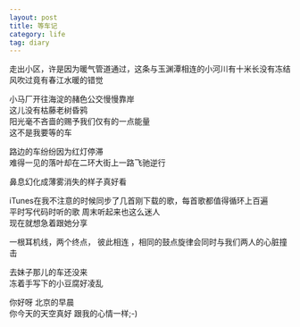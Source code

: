 ```yaml
---
layout: post
title: 等车记
category: life
tag: diary
---
```



走出小区，许是因为暖气管道通过，这条与玉渊潭相连的小河川有十米长没有冻结<br />
风吹过竟有春江水暖的错觉

小马厂开往海淀的赭色公交慢慢靠岸<br />
这儿没有枯藤老树昏鸦<br />
阳光毫不吝啬的赐予我们仅有的一点能量<br />
这不是我要等的车

路边的车纷纷因为红灯停滞<br />
难得一见的落叶却在二环大街上一路飞驰逆行

鼻息幻化成薄雾消失的样子真好看

iTunes在我不注意的时候同步了几首刚下载的歌，每首歌都值得循环上百遍<br />
平时写代码时听的歌 周末听起来也这么迷人<br />
现在就想急着跟她分享

一根耳机线，两个终点， 彼此相连 ，相同的鼓点旋律会同时与我们两人的心脏撞击 <br />

去妹子那儿的车还没来<br />
冻着手写下的小豆腐好凌乱


你好呀 北京的早晨 <br />
你今天的天空真好 跟我的心情一样;-)


